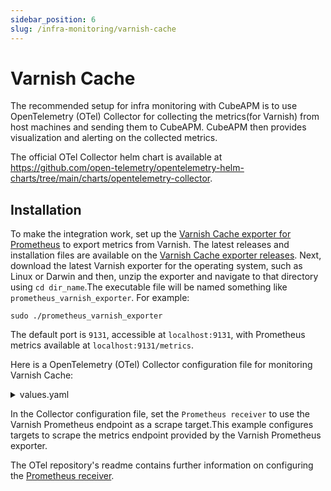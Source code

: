 ```yaml
---
sidebar_position: 6 
slug: /infra-monitoring/varnish-cache
---
```


# Varnish Cache

The recommended setup for infra monitoring with CubeAPM is to use OpenTelemetry (OTel) Collector for collecting the metrics(for Varnish) from host machines and sending them to CubeAPM. CubeAPM then provides visualization and alerting on the collected metrics.

The official OTel Collector helm chart is available at https://github.com/open-telemetry/opentelemetry-helm-charts/tree/main/charts/opentelemetry-collector.

## Installation

To make the integration work, set up the [Varnish Cache exporter for Prometheus](https://github.com/jonnenauha/prometheus_varnish_exporter/) to export metrics from Varnish. The latest releases and installation files are available on the [Varnish Cache exporter releases](https://github.com/jonnenauha/prometheus_varnish_exporter/releases/). Next, download the latest Varnish exporter for the operating system, such as Linux or Darwin and then, unzip the exporter and navigate to that directory using `cd dir_name`.The executable file will be named something like `prometheus_varnish_exporter`. For example:

```
sudo ./prometheus_varnish_exporter
```

The default port is `9131`, accessible at `localhost:9131`, with Prometheus metrics available at `localhost:9131/metrics`.

Here is a OpenTelemetry (OTel) Collector configuration file for monitoring Varnish Cache:

<details>
<summary>values.yaml</summary>

```yaml
mode: daemonset

image:
  repository: "otel/opentelemetry-collector-contrib"

presets:
  kubernetesAttributes:
    enabled: true
  kubeletMetrics:
    enabled: false
config:
  exporters:
    otlphttp:
      metrics_endpoint: http://host.minikube.internal:3130/api/metrics/v1/save/otlp
  processors:
    batch: {}
    resourcedetection:
      detectors: ["system"]
      system:
        hostname_sources: ["os"]
    resource/host.name:
      attributes:
        - key: host.name
          value: "${env:K8S_NODE_NAME}"
          action: upsert

  receivers:
    prometheus:
      config:
        scrape_configs:
          - job_name: "otel-collector"
            scrape_interval: 5s
            static_configs:
              - targets: ["localhost:9131"]
  service:
    pipelines:
      metrics:
        exporters:
          - otlphttp
        processors:
          - memory_limiter
          - batch
          - resourcedetection
          - resource/host.name
        receivers:
          - prometheus
```
</details>

In the Collector configuration file, set the `Prometheus receiver` to use the Varnish Prometheus endpoint as a scrape target.This example configures targets to scrape the metrics endpoint provided by the Varnish Prometheus exporter.

The OTel repository's readme contains further information on configuring the [Prometheus receiver](https://github.com/open-telemetry/opentelemetry-collector-contrib/blob/main/receiver/prometheusreceiver/README.md/).